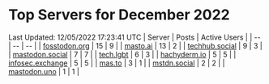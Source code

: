 # Top Servers for December 2022
Last Updated: 12/05/2022 17:23:41 UTC
| Server | Posts | Active Users |
| -- | -- | -- |
| [fosstodon.org](https://fosstodon.org/tags/PowerShell) | 15 | 9 |
| [masto.ai](https://masto.ai/tags/PowerShell) | 13 | 2 |
| [techhub.social](https://techhub.social/tags/PowerShell) | 9 | 3 |
| [mastodon.social](https://mastodon.social/tags/PowerShell) | 7 | 7 |
| [tech.lgbt](https://tech.lgbt/tags/PowerShell) | 6 | 3 |
| [hachyderm.io](https://hachyderm.io/tags/PowerShell) | 5 | 5 |
| [infosec.exchange](https://infosec.exchange/tags/PowerShell) | 5 | 5 |
| [mas.to](https://mas.to/tags/PowerShell) | 3 | 1 |
| [mstdn.social](https://mstdn.social/tags/PowerShell) | 2 | 2 |
| [mastodon.uno](https://mastodon.uno/tags/PowerShell) | 1 | 1 |
